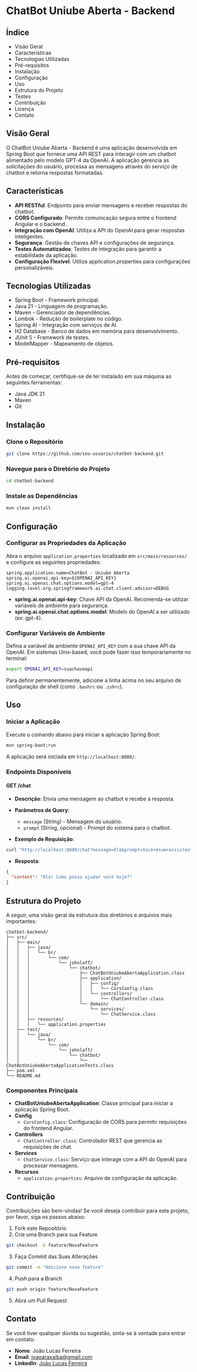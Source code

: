 
# ChatBot Uniube Aberta - Backend

## Índice
- Visão Geral
- Características
- Tecnologias Utilizadas
- Pré-requisitos
- Instalação
- Configuração
- Uso
- Estrutura do Projeto
- Testes
- Contribuição
- Licença
- Contato

## Visão Geral
O ChatBot Uniube Aberta - Backend é uma aplicação desenvolvida em Spring Boot que fornece uma API REST para interagir com um chatbot alimentado pelo modelo GPT-4 da OpenAI. A aplicação gerencia as solicitações do usuário, processa as mensagens através do serviço de chatbot e retorna respostas formatadas.

## Características
- **API RESTful**: Endpoints para enviar mensagens e receber respostas do chatbot.
- **CORS Configurado**: Permite comunicação segura entre o frontend Angular e o backend.
- **Integração com OpenAI**: Utiliza a API do OpenAI para gerar respostas inteligentes.
- **Segurança**: Gestão de chaves API e configurações de segurança.
- **Testes Automatizados**: Testes de integração para garantir a estabilidade da aplicação.
- **Configuração Flexível**: Utiliza application.properties para configurações personalizáveis.

## Tecnologias Utilizadas
- Spring Boot - Framework principal.
- Java 21 - Linguagem de programação.
- Maven - Gerenciador de dependências.
- Lombok - Redução de boilerplate no código.
- Spring AI - Integração com serviços de AI.
- H2 Database - Banco de dados em memória para desenvolvimento.
- JUnit 5 - Framework de testes.
- ModelMapper - Mapeamento de objetos.

## Pré-requisitos
Antes de começar, certifique-se de ter instalado em sua máquina as seguintes ferramentas:
- Java JDK 21
- Maven
- Git

## Instalação

### Clone o Repositório
```bash
git clone https://github.com/seu-usuario/chatbot-backend.git
```

### Navegue para o Diretório do Projeto
```bash
cd chatbot-backend
```

### Instale as Dependências
```bash
mvn clean install
```

## Configuração

### Configurar as Propriedades da Aplicação
Abra o arquivo `application.properties` localizado em `src/main/resources/` e configure as seguintes propriedades:

```properties
spring.application.name=ChatBot - Uniube Aberta
spring.ai.openai.api-key=${OPENAI_API_KEY}
spring.ai.openai.chat.options.model=gpt-4
logging.level.org.springframework.ai.chat.client.advisor=DEBUG
```
- **spring.ai.openai.api-key**: Chave API da OpenAI. Recomenda-se utilizar variáveis de ambiente para segurança.
- **spring.ai.openai.chat.options.model**: Modelo do OpenAI a ser utilizado (ex: gpt-4).

### Configurar Variáveis de Ambiente
Defina a variável de ambiente `OPENAI_API_KEY` com a sua chave API da OpenAI. Em sistemas Unix-based, você pode fazer isso temporariamente no terminal:
```bash
export OPENAI_API_KEY=suachaveapi
```
Para definir permanentemente, adicione a linha acima no seu arquivo de configuração de shell (como `.bashrc` ou `.zshrc`).

## Uso

### Iniciar a Aplicação
Execute o comando abaixo para iniciar a aplicação Spring Boot:
```bash
mvn spring-boot:run
```
A aplicação será iniciada em `http://localhost:8080/`.

### Endpoints Disponíveis

#### GET /chat
- **Descrição**: Envia uma mensagem ao chatbot e recebe a resposta.

- **Parâmetros de Query**:
    - `message` (String) - Mensagem do usuário.
    - `prompt` (String, opcional) - Prompt do sistema para o chatbot.

- **Exemplo de Requisição**:
```bash
curl "http://localhost:8080/chat?message=Olá&prompt=Você+é+um+assistente+útil"
```

- **Resposta**:
```json
{
  "content": "Olá! Como posso ajudar você hoje?"
}
```

## Estrutura do Projeto
A seguir, uma visão geral da estrutura dos diretórios e arquivos mais importantes:
```
chatbot-backend/
├── src/
│   ├── main/
│   │   ├── java/
│   │   │   └── br/
│   │   │       └── com/
│   │   │           └── johnlaff/
│   │   │               └── chatbot/
│   │   │                   ├── ChatBotUniubeAbertaApplication.class
│   │   │                   ├── application/
│   │   │                   │   ├── config/
│   │   │                   │   │   └── CorsConfig.class
│   │   │                   │   └── controllers/
│   │   │                   │       └── ChatController.class
│   │   │                   └── domain/
│   │   │                       └── services/
│   │   │                           └── ChatService.class
│   │   ├── resources/
│   │   │   └── application.properties
│   ├── test/
│   │   └── java/
│   │       └── br/
│   │           └── com/
│   │               └── johnlaff/
│   │                   └── chatbot/
│   │                       └── ChatBotUniubeAbertaApplicationTests.class
├── pom.xml
└── README.md
```

### Componentes Principais
- **ChatBotUniubeAbertaApplication**: Classe principal para iniciar a aplicação Spring Boot.
- **Config**
    - `CorsConfig.class`: Configuração de CORS para permitir requisições do frontend Angular.
- **Controllers**
    - `ChatController.class`: Controlador REST que gerencia as requisições de chat.
- **Services**
    - `ChatService.class`: Serviço que interage com a API do OpenAI para processar mensagens.
- **Recursos**
    - `application.properties`: Arquivo de configuração da aplicação.

## Contribuição
Contribuições são bem-vindas! Se você deseja contribuir para este projeto, por favor, siga os passos abaixo:
1. Fork este Repositório
2. Crie uma Branch para sua Feature
```bash
git checkout -b feature/NovaFeature
```
3. Faça Commit das Suas Alterações
```bash
git commit -m "Adiciona nova feature"
```
4. Push para a Branch
```bash
git push origin feature/NovaFeature
```
5. Abra um Pull Request

## Contato
Se você tiver qualquer dúvida ou sugestão, sinta-se à vontade para entrar em contato:

- **Nome**: João Lucas Ferreira
- **Email**: joaoaraxaiba@gmail.com
- **LinkedIn**: [João Lucas Ferreira](https://www.linkedin.com/in/johnlaff/)
